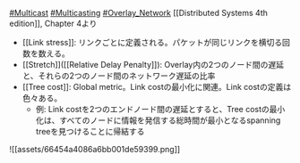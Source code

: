 [#Multicast](Multicast) [#Multicasting](Multicasting) [#Overlay_Network](Overlay_Network)
[[Distributed Systems 4th edition]], Chapter 4より
- [[Link stress]]: リンクごとに定義される。パケットが同じリンクを横切る回数を数える。
- [[Stretch]]([[Relative Delay Penalty]]): Overlay内の2つのノード間の遅延と、それらの2つのノード間のネットワーク遅延の比率
- [[Tree cost]]: Global metric。Link costの最小化に関連。Link costの定義は色々ある。
	- 例: Link costを2つのエンドノード間の遅延とすると、Tree costの最小化は、すべてのノードに情報を発信する総時間が最小となるspanning treeを見つけることに帰結する

![[assets/66454a4086a6bb001de59399.png]]
